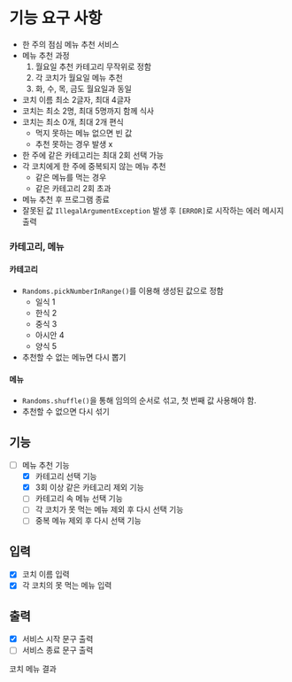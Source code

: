 # 기능 요구 사항

- 한 주의 점심 메뉴 추천 서비스
- 메뉴 추천 과정
  1. 월요일 추천 카테고리 무작위로 정함
  2. 각 코치가 월요일 메뉴 추천
  3. 화, 수, 목, 금도 월요일과 동일
- 코치 이름 최소 2글자, 최대 4글자
- 코치는 최소 2명, 최대 5명까지 함께 식사
- 코치는 최소 0개, 최대 2개 편식
  - 먹지 못하는 메뉴 없으면 빈 값
  - 추천 못하는 경우 발생 x
- 한 주에 같은 카테고리는 최대 2회 선택 가능
- 각 코치에게 한 주에 중복되지 않는 메뉴 추천
  - 같은 메뉴를 먹는 경우
  - 같은 카테고리 2회 초과
- 메뉴 추천 후 프로그램 종료
- 잘못된 값 `IllegalArgumentException` 발생 후 `[ERROR]`로 시작하는 에러 메시지 출력



### 카테고리, 메뉴
#### 카테고리
- `Randoms.pickNumberInRange()`를 이용해 생성된 값으로 정함
  - 일식 1
  - 한식 2
  - 중식 3
  - 아시안 4
  - 양식 5
- 추천할 수 없는 메뉴면 다시 뽑기

#### 메뉴
- `Randoms.shuffle()`을 통해 임의의 순서로 섞고, 첫 번째 값 사용해야 함.
- 추천할 수 없으면 다시 섞기

## 기능
- [ ] 메뉴 추천 기능
  - [x] 카테고리 선택 기능
  - [x] 3회 이상 같은 카테고리 제외 기능
  - [ ] 카테고리 속 메뉴 선택 기능
  - [ ] 각 코치가 못 먹는 메뉴 제외 후 다시 선택 기능
  - [ ] 중복 메뉴 제외 후 다시 선택 기능

## 입력
- [x] 코치 이름 입력
- [x] 각 코치의 못 먹는 메뉴 입력

## 출력
- [x] 서비스 시작 문구 출력
- [ ] 서비스 종료 문구 출력

코치
메뉴
결과